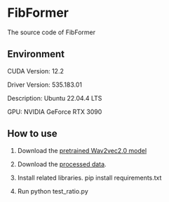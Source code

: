 # FibFormer
The source code of FibFormer

## Environment

CUDA Version: 12.2

Driver Version: 535.183.01

Description: Ubuntu 22.04.4 LTS

GPU: NVIDIA GeForce RTX 3090

## How to use

  1. Download the [pretrained Wav2vec2.0 model]( https://huggingface.co/facebook/wav2vec2-base-960h)
  2. Download the [processed data](https://pan.baidu.com/s/1yjgVgE_CCEMqa220OWMnWg?pwd=ar2b).

  3. Install related libraries. pip install requirements.txt
  4. Run python test_ratio.py



